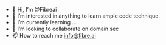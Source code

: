 - 👋 Hi, I’m @Fibreai
- 👀 I’m interested in anything to learn ample code technique.
- 🌱 I’m currently learning ...
- 💞️ I’m looking to collaborate on domain sec
- 📫 How to reach me info@fibre.ai

<!---
Fibreai/Fibreai is a ✨ special ✨ repository because its `README.md` (this file) appears on your GitHub profile.
You can click the Preview link to take a look at your changes.
--->
